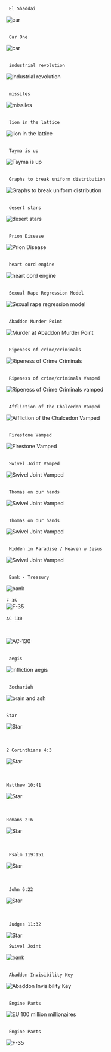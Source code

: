 <code> El Shaddai </code><br/>

![car](/art/ElShaddai.JPG)
<br/><br/>

<code> Car One </code><br/>

![car](/art/CarOne.JPG)
<br/><br/>

<code> industrial revolution </code><br/>

![industrial revolution](/art/Industrial%20revolution%202024-3002^x.JPG)
<br/><br/>

<code> missiles </code><br/>

![missiles](/art/Missiles.JPG)
<br/><br/>

<code> lion in the lattice </code><br/>

![lion in the lattice](/art/MoneyisGod.JPG)
<br/><br/>

<code> Tayma is up </code><br/>

![Tayma is up](/art/Taymaisup.JPG)
<br/><br/>

<code> Graphs to break uniform distribution </code><br/>

![Graphs to break uniform distribution](/art/Graphstobreakuniformdistribution.JPG)
<br/><br/>

<code> desert stars </code><br/>

![desert stars](/art/Hellsaw.JPG)
<br/><br/>

<code> Prion Disease </code><br/>

![Prion Disease](/art/PrionDisease.JPG)
<br/><br/>

<code> heart cord engine </code><br/>

![heart cord engine](/art/TheHeartCordEngine.JPG)
<br/><br/>

<code> Sexual Rape Regression Model </code><br/>

![Sexual rape regression model](/art/Sexual%20rape%20regression%20model%20Scorpio.JPG)
<br/><br/>

<code> Abaddon Murder Point </code><br/>

![Murder at Abaddon Murder Point](/art/AbaddonMurderPoint%20purple.JPG)
<br/><br/>

<code> Ripeness of crime/criminals</code><br/>

![Ripeness of Crime Criminals](/art/Ripenessofcrimecriminals.jpg)
<br/><br/>

<code> Ripeness of crime/criminals Vamped</code><br/>

![Ripeness of Crime Criminals vamped](/art/Ripenessofcrimecriminals%20vamped.JPG)
<br/><br/>

<code> Affliction of the Chalcedon Vamped </code><br/>

![Affliction of the Chalcedon Vamped](/art/Afflictionofthrchalcedon%20vamp.jpg)
<br/><br/>

<code> Firestone Vamped </code><br/>

![Firestone Vamped](/art/Firestone%20vamped.jpg)
<br/><br/>

<code> Swivel Joint Vamped </code><br/>

![Swivel Joint Vamped](/art/Swiveljoint%20vamped.jpg)
<br/><br/>

<code> Thomas on our hands </code><br/>

![Swivel Joint Vamped](/art/Thomas%20on%20our%20hands%20vamped.jpg)
<br/><br/>

<code> Thomas on our hands </code><br/>

![Swivel Joint Vamped](/art/Thomas%20on%20our%20hands.jpg)
<br/><br/>

<code> Hidden in Paradise / Heaven w Jesus </code><br/>

![Swivel Joint Vamped](/art/HiddenInParadiseWithJesus.jpg)
<br/><br/>

<code> Bank - Treasury</code><br/>

![bank](/art/synagogue.jpeg)
<br/><br/>
<code>F-35</code>
<br/>
![F-35](/art/F-35.JPG)
<br/><br/>
<code>AC-130</code>

<br/>

![AC-130](/art/Ac130sky.JPG)
<br/><br/>

<code> aegis </code><br/>

![infliction aegis](/art/Inflictionaegis.jpg)
<br/><br/>

<code> Zechariah </code><br/>

![brain and ash](/art/666tacticallygenocidebrainandash.jpg)
<br/><br/>

<code>Star </code>
<br/>

![Star](/art/JewishstarversesPreview2.jpeg)

<br/><br/>
<code>2 Corinthians 4:3</code>
<br/>

![Star](/art/Top%20diamond%20rev%2012.jpeg)

<br/><br/>
<code>Matthew 10:41</code>
<br/>

![Star](/art/Matthew%2010%2041%20upper%20right%20copy.jpeg)

<br/><br/>
<code>Romans 2:6</code>
<br/>

![Star](/art/Bottom%20right%20triangle.jpeg)

<br/><br/>
<code > Psalm 119:151</code>
<br/>

![Star](/art/bottomTriangle.JPG)

<br/><br/>
<code > John 6:22</code>
<br/>

![Star](/art/Bottomleftstar2.JPG)

<br/><br/>
<code> Judges 11:32</code>
<br/>

![Star](/art/BottomRightStar2.jpg)

<code> Swivel Joint </code><br/>

![bank](/art/Swivel%20joint.JPG)
<br/><br/>

<code> Abaddon Invisibility Key </code>

![Abaddon Invisibility Key](/art/Abaddoninvisibilitykey.JPG)
<br/><br/>

<code> Engine Parts</code>

![EU 100 million millionaires](/art/Eu%2050%20millionaires.JPG)
<br/><br/>

<code> Engine Parts</code>

![F-35](/art/Car%20parts%20finish.jpeg)
<br/><br/>
